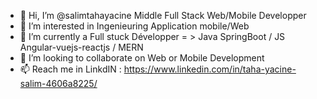 - 👋 Hi, I’m @salimtahayacine Middle Full Stack Web/Mobile Developper
- 👀 I’m interested in  Ingenieuring Application mobile/Web
- 🌱 I’m currently a Full stuck Développer = > Java SpringBoot / JS Angular-vuejs-reactjs / MERN
- 💞️ I’m looking to collaborate on Web or Mobile Development
- 📫 Reach me in LinkdIN : https://www.linkedin.com/in/taha-yacine-salim-4606a8225/

<!---
salimtahayacine/salimtahayacine is a ✨ special ✨ repository because its `README.md` (this file) appears on your GitHub profile.
You can click the Preview link to take a look at your changes.
--->
